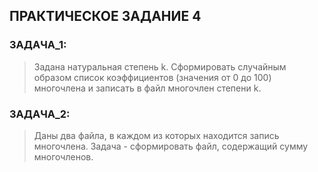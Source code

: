 ## ПРАКТИЧЕСКОЕ ЗАДАНИЕ 4


### ЗАДАЧА_1:

> Задана натуральная степень k. Сформировать случайным образом список коэффициентов (значения от 0 до 100) многочлена и записать в файл многочлен степени k.

### ЗАДАЧА_2:

> Даны два файла, в каждом из которых находится запись многочлена. Задача - сформировать файл, содержащий сумму многочленов.